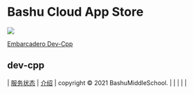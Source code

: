 # Bashu Cloud App Store
[![](https://img.shields.io/badge/-首页-333233?style=for-the-badge)](https://bashumiddleschool.github.io/2021Did/)
    
    
[Embarcadero Dev-Cpp](##dev-cpp)

## dev-cpp

| [服务状态](https://bashumiddleschool.github.io/2021Did/status) | [介绍](https://bashumiddleschool.github.io/2021Did/intro) | copyright © 2021 BashuMiddleSchool. |
| | | |

